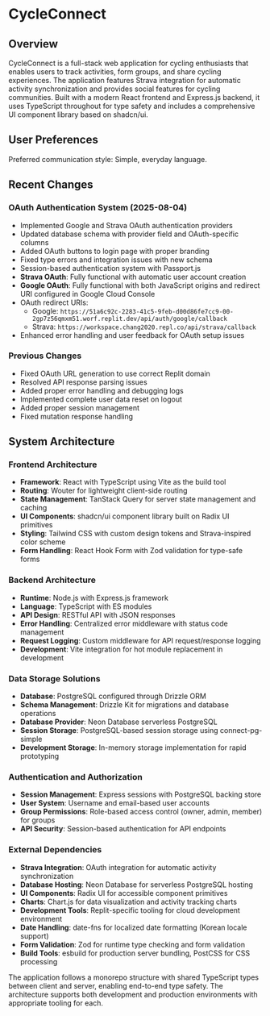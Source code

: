 # CycleConnect

## Overview

CycleConnect is a full-stack web application for cycling enthusiasts that enables users to track activities, form groups, and share cycling experiences. The application features Strava integration for automatic activity synchronization and provides social features for cycling communities. Built with a modern React frontend and Express.js backend, it uses TypeScript throughout for type safety and includes a comprehensive UI component library based on shadcn/ui.

## User Preferences

Preferred communication style: Simple, everyday language.

## Recent Changes

### OAuth Authentication System (2025-08-04)
- Implemented Google and Strava OAuth authentication providers
- Updated database schema with provider field and OAuth-specific columns
- Added OAuth buttons to login page with proper branding
- Fixed type errors and integration issues with new schema
- Session-based authentication system with Passport.js
- **Strava OAuth**: Fully functional with automatic user account creation
- **Google OAuth**: Fully functional with both JavaScript origins and redirect URI configured in Google Cloud Console
- OAuth redirect URIs: 
  - Google: `https://51a6c92c-2283-41c5-9feb-d00d86fe7cc9-00-2gp7z56qmxm51.worf.replit.dev/api/auth/google/callback`
  - Strava: `https://workspace.chang2020.repl.co/api/strava/callback`
- Enhanced error handling and user feedback for OAuth setup issues

### Previous Changes
- Fixed OAuth URL generation to use correct Replit domain
- Resolved API response parsing issues  
- Added proper error handling and debugging logs
- Implemented complete user data reset on logout
- Added proper session management
- Fixed mutation response handling

## System Architecture

### Frontend Architecture
- **Framework**: React with TypeScript using Vite as the build tool
- **Routing**: Wouter for lightweight client-side routing
- **State Management**: TanStack Query for server state management and caching
- **UI Components**: shadcn/ui component library built on Radix UI primitives
- **Styling**: Tailwind CSS with custom design tokens and Strava-inspired color scheme
- **Form Handling**: React Hook Form with Zod validation for type-safe forms

### Backend Architecture
- **Runtime**: Node.js with Express.js framework
- **Language**: TypeScript with ES modules
- **API Design**: RESTful API with JSON responses
- **Error Handling**: Centralized error middleware with status code management
- **Request Logging**: Custom middleware for API request/response logging
- **Development**: Vite integration for hot module replacement in development

### Data Storage Solutions
- **Database**: PostgreSQL configured through Drizzle ORM
- **Schema Management**: Drizzle Kit for migrations and database operations
- **Database Provider**: Neon Database serverless PostgreSQL
- **Session Storage**: PostgreSQL-based session storage using connect-pg-simple
- **Development Storage**: In-memory storage implementation for rapid prototyping

### Authentication and Authorization
- **Session Management**: Express sessions with PostgreSQL backing store
- **User System**: Username and email-based user accounts
- **Group Permissions**: Role-based access control (owner, admin, member) for groups
- **API Security**: Session-based authentication for API endpoints

### External Dependencies
- **Strava Integration**: OAuth integration for automatic activity synchronization
- **Database Hosting**: Neon Database for serverless PostgreSQL hosting
- **UI Components**: Radix UI for accessible component primitives
- **Charts**: Chart.js for data visualization and activity tracking charts
- **Development Tools**: Replit-specific tooling for cloud development environment
- **Date Handling**: date-fns for localized date formatting (Korean locale support)
- **Form Validation**: Zod for runtime type checking and form validation
- **Build Tools**: esbuild for production server bundling, PostCSS for CSS processing

The application follows a monorepo structure with shared TypeScript types between client and server, enabling end-to-end type safety. The architecture supports both development and production environments with appropriate tooling for each.
